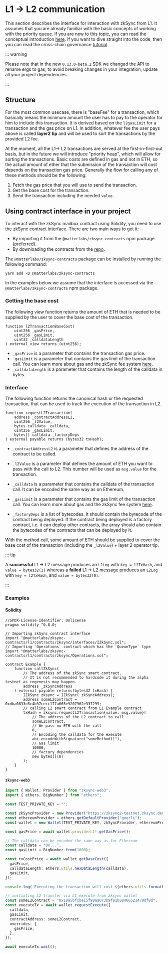 # L1 -> L2 communication

This section describes the interface for interaction with zkSync from L1. It assumes that you are already familiar with the basic concepts of working with the priority queue. If you are new to this topic, you can read the conceptual introduction [here](./l1-l2-interop.md#priority-queue). If you want to dive straight into the code, then you can read the cross-chain governance [tutorial](../../tutorials/cross-chain-tutorial.md).

<TocHeader />
<TOC class="table-of-contents" :include-level="[2,3]" />

::: warning

Please note that in the new `0.13.0-beta.2` SDK we changed the API to rename ergs to gas, to avoid breaking changes in your integration, update all your project dependencies.

:::

## Structure

For the most common usecase, there is "baseFee" for a transaction, which basically means the minimum amount the user has to pay to the operator for him to include this transaction. It is derived based on the `l2gasLimit` for a transaction and the gas price on L1.
In addition, whatever fee the user pays above is called **layer2 tip** and will be used to sort the transactions by the provided L2 fee.

At the moment, all the L1-> L2 transactions are served at the first-in-first-out basis, but in the future we will introduce "priority heap", which will allow for sorting the
transactions.
Basic costs are defined in gas and not in ETH, so the actual amount of ether that the submission of the transaction will cost depends on
the transaction gas price. Generally the flow for calling any of these methods should be the following:

1. Fetch the gas price that you will use to send the transaction.
2. Get the base cost for the transaction.
3. Send the transaction including the needed `value`.

## Using contract interface in your project

To interact with the zkSync mailbox contract using Solidity, you need to use the zkSync contract interface. There are two main ways to get it:

- By importing it from the `@matterlabs/zksync-contracts` npm package (preferred).
- By downloading the contracts from the [repo](https://github.com/matter-labs/v2-testnet-contracts).

The `@matterlabs/zksync-contracts` package can be installed by running the following command:

```
yarn add -D @matterlabs/zksync-contracts
```

In the examples below we assume that the interface is accessed via the `@matterlabs/zksync-contracts` npm package.

### Getting the base cost

The following view function returns the amount of ETH that is needed to be supplied by the user to cover the base cost of the transaction.

```solidity
function l2TransactionBaseCost(
    uint256 _gasPrice,
    uint256 _gasLimit,
    uint32 _calldataLength
) external view returns (uint256);
```

- `_gasPrice` is a parameter that contains the transaction gas price.
- `_gasLimit` is a parameter that contains the gas limit of the transaction call. You can learn more about gas and the zkSync fee system [here](../transactions/fee-model.md).
- `_calldataLength` is a parameter that contains the length of the calldata in bytes.

### Interface

The following function returns the canonical hash or the requested transaction, that can be used to track the execution of the transaction in L2.

```solidity
function requestL2Transaction(
    address _contractAddressL2,
    uint256 _l2Value,
    bytes calldata _calldata,
    uint256 _gasLimit,
    bytes[] calldata _factoryDeps
) external payable returns (bytes32 txHash);
```

- `_contractAddressL2` is a parameter that defines the address of the contract to be called.
- `_l2Value` is a parameter that defines the amount of ETH you want to pass with the call to L2. This number will be used as `msg.value` for the transaction.
- `_calldata` is a parameter that contains the calldata of the transaction call. It can be encoded the same way as on Ethereum.
- `_gasLimit` is a parameter that contains the gas limit of the transaction call. You can learn more about gas and the zkSync fee system [here](../transactions/fee-model.md).

- `_factoryDeps` is a list of bytecodes. It should contain the bytecode of the contract being deployed. If the contract being deployed is a factory contract, i.e. it can deploy other contracts, the array should also contain the bytecodes of the contracts that can be deployed by it.

With the method call, some amount of ETH should be supplied to cover the base cost of the transaction (including the `_l2Value`) + layer 2 operator tip.

::: tip

A **successful** L1 -> L2 message produces an `L2Log` with `key = l2TxHash`, and `value = bytes32(1)` whereas a **failed** L1 -> L2 message produces an `L2Log` with `key = l2TxHash`, and `value = bytes32(0)`.

:::

### Examples

#### Solidity

```solidity
//SPDX-License-Identifier: Unlicense
pragma solidity ^0.8.0;

// Importing zkSync contract interface
import "@matterlabs/zksync-contracts/l1/contracts/zksync/interfaces/IZkSync.sol";
// Importing `Operations` contract which has the `QueueType` type
import "@matterlabs/zksync-contracts/l1/contracts/zksync/Operations.sol";

contract Example {
    function callZkSync(
        // The address of the zkSync smart contract.
        // It is not recommended to hardcode it during the alpha testnet as regenesis may happen.
        address _zkSyncAddress
    ) external payable returns(bytes32 txHash) {
        IZkSync zksync = IZkSync(_zkSyncAddress);
        address someL2Contract = 0xdba0833e8c4b37cecc177a665e9207962e337299;
        // calling L2 smart contract from L1 Example contract
        txHash = zksync.requestL2Transaction{value: msg.value}(
            // The address of the L2 contract to call
            someL2Contract,
            // We pass no ETH with the call
            0,
            // Encoding the calldata for the execute
            abi.encodeWithSignature("someMethod()"),
            // Gas limit
            10000,
            // factory dependencies
            new bytes[](0)
        );
    }
}
```

#### `zksync-web3`

```ts
import { Wallet, Provider } from "zksync-web3";
import { ethers, BigNumber } from "ethers";

const TEST_PRIVATE_KEY = "";

const zkSyncProvider = new Provider("https://zksync2-testnet.zksync.dev");
const ethereumProvider = ethers.getDefaultProvider("goerli");
const wallet = new Wallet(TEST_PRIVATE_KEY, zkSyncProvider, ethereumProvider);

const gasPrice = await wallet.providerL1!.getGasPrice();

// The calldata can be encoded the same way as for Ethereum
const calldata = "0x...";
const gasLimit = BigNumber.from(1000);

const txCostPrice = await wallet.getBaseCost({
  gasPrice,
  calldataLength: ethers.utils.hexDataLength(calldata),
  gasLimit,
});

console.log(`Executing the transaction will cost ${ethers.utils.formatEther(txCostPrice)} ETH`);

// initiating L2 transfer via L1 execute from zksync wallet
const someL2Contract = "0x19a5bfcbe15f98aa073b9f81b58466521479df8d";
const executeTx = await wallet.requestExecute({
  calldata,
  gasLimit,
  contractAddress: someL2Contract,
  overrides: {
    gasPrice,
  },
});

await executeTx.wait();
```
